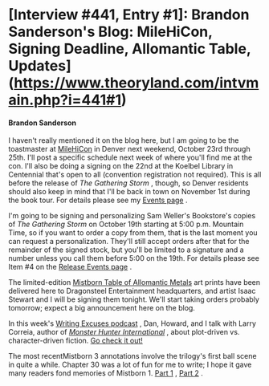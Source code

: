 # [Interview #441, Entry #1]: Brandon Sanderson's Blog: MileHiCon, Signing Deadline, Allomantic Table, Updates](https://www.theoryland.com/intvmain.php?i=441#1)

#### Brandon Sanderson

I haven't really mentioned it on the blog here, but I am going to be the toastmaster at
[MileHiCon](http://milehicon.org/)
in Denver next weekend, October 23rd through 25th. I'll post a specific schedule next week of where you'll find me at the con. I'll also be doing a signing on the 22nd at the Koelbel Library in Centennial that's open to all (convention registration not required). This is all before the release of
*The Gathering Storm*
, though, so Denver residents should also keep in mind that I'll be back in town on November 1st during the book tour. For details please see my
[Events page](http://brandonsanderson.com/events)
.

I'm going to be signing and personalizing Sam Weller's Bookstore's copies of
*The Gathering Storm*
on October 19th starting at 5:00 p.m. Mountain Time, so if you want to order a copy from them, that is the last moment you can request a personalization. They'll still accept orders after that for the remainder of the signed stock, but you'll be limited to a signature and a number unless you call them before 5:00 on the 19th. For details please see Item #4 on the
[Release Events page](http://brandonsanderson.com/article/57/THE-GATHERING-STORM-Release-Events#item4)
.

The limited-edition
[Mistborn Table of Allomantic Metals](http://brandonsanderson.com/store/item/39/)
art prints have been delivered here to Dragonsteel Entertainment headquarters, and artist Isaac Stewart and I will be signing them tonight. We'll start taking orders probably tomorrow; expect a big announcement here on the blog.

In this week's
[Writing Excuses podcast](http://www.writingexcuses.com/2009/10/11/)
, Dan, Howard, and I talk with Larry Correia, author of
[*Monster Hunter International*](http://www.amazon.com/dp/1439132852/?tag=monkeyslothst-20)
, about plot-driven vs. character-driven fiction.
[Go check it out!](http://www.writingexcuses.com/2009/10/11/)

The most recentMistborn 3 annotations involve the trilogy's first ball scene in quite a while. Chapter 30 was a lot of fun for me to write; I hope it gave many readers fond memories of Mistborn 1.
[Part 1](http://brandonsanderson.com/annotation/293/Mistborn-3-Chapter-Thirty)
,
[Part 2](http://brandonsanderson.com/annotation/294/Mistborn-3-Chapter-Thirty-Part-2)
.


